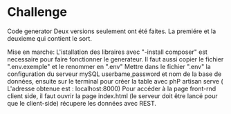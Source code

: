 # Challenge
Code generator 
Deux versions seulement ont été faites. La premiére et la deuxieme qui contient le sort.

Mise en marche:
L'istallation des libraires avec "-install composer" est necessaire pour faire fonctionner le generateur.
Il faut aussi copier le fichier ".env.exemple" et le renommer en ".env"
Mettre dans le fichier ".env" la configuration du serveur mySQL userbame,password et nom de la base de données, 
ensuite sur le terminal pour créer la table avec phP artisan serve ( L'adresse obtenue est : localhost:8000)
Pour accéder à la page front-rnd client side, il faut ouvrir la page index.html (le  serveur doit être lancé pour que le client-side) récupere les données avec REST.
